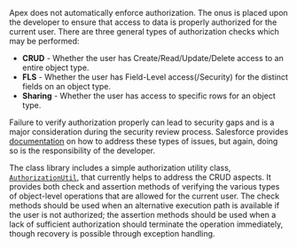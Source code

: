 Apex does not automatically enforce authorization. The onus is placed upon the developer to ensure that access to data is properly authorized for the current user. There are three general types of authorization checks which may be performed:

* **CRUD** - Whether the user has Create/Read/Update/Delete access to an entire object type.
* **FLS** - Whether the user has Field-Level access(/Security) for the distinct fields on an object type.
* **Sharing** - Whether the user has access to specific rows for an object type.

Failure to verify authorization properly can lead to security gaps and is a major consideration during the security review process. Salesforce provides [documentation](https://developer.salesforce.com/page/Enforcing_CRUD_and_FLS) on how to address these types of issues, but again, doing so is the responsibility of the developer.

The class library includes a simple authorization utility class, [`AuthorizationUtil`](AuthorizationUtil), that currently helps to address the CRUD aspects. It provides both check and assertion methods of verifying the various types of object-level operations that are allowed for the current user. The check methods should be used when an alternative execution path is available if the user is not authorized; the assertion methods should be used when a lack of sufficient authorization should terminate the operation immediately, though recovery is possible through exception handling.
